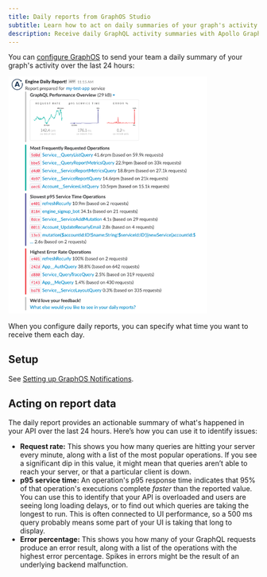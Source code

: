 ```yaml
---
title: Daily reports from GraphOS Studio
subtitle: Learn how to act on daily summaries of your graph's activity
description: Receive daily GraphQL activity summaries with Apollo GraphOS notifications. Analyze metrics to identify and resolve issues.
---
```


You can [configure GraphOS](./notification-setup/) to send your team a daily summary of your graph's activity over the last 24 hours:

<img src="../../img/integrations/slack-report.png" width="400" alt="Slack daily report" class="screenshot" />

When you configure daily reports, you can specify what time you want to receive them each day.

## Setup

See [Setting up GraphOS Notifications](./notification-setup).

## Acting on report data

The daily report provides an actionable summary of what's happened in your API over the last 24 hours. Here’s how you can use it to identify issues:

- **Request rate:** This shows you how many queries are hitting your server every minute, along with a list of the most popular operations. If you see a significant dip in this value, it might mean that queries aren’t able to reach your server, or that a particular client is down.
- **p95 service time:** An operation's p95 response time indicates that 95% of that operation's executions complete _faster_ than the reported value. You can use this to identify that your API is overloaded and users are seeing long loading delays, or to find out which queries are taking the longest to run. This is often connected to UI performance, so a 500 ms query probably means some part of your UI is taking that long to display.
- **Error percentage:** This shows you how many of your GraphQL requests produce an error result, along with a list of the operations with the highest error percentage. Spikes in errors might be the result of an underlying backend malfunction.
